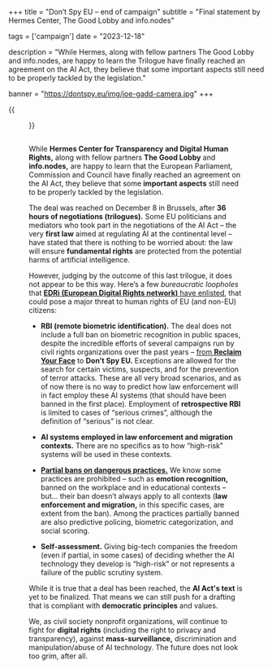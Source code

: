 +++
title = "Don’t Spy EU – end of campaign"
subtitle = "Final statement by Hermes Center, The Good Lobby and info.nodes"

tags = ['campaign']
date = "2023-12-18"

description = "While Hermes, along with fellow partners The Good Lobby and info.nodes, are happy to learn the Trilogue have finally reached an agreement on the AI Act, they believe that some important aspects still need to be properly tackled by the legislation."

banner = "https://dontspy.eu/img/joe-gadd-camera.jpg"
+++

{{<figure src="/img/joe-gadd-camera.jpg" >}}

## 

While **Hermes Center for Transparency and Digital Human Rights,** along with fellow partners **The Good Lobby** and **info.nodes,** are happy to learn that the European Parliament, Commission and Council have finally reached an agreement on the AI Act, they believe that some **important aspects** still need to be properly tackled by the legislation.

The deal was reached on December 8 in Brussels, after **36 hours of negotiations (trilogues).** Some EU politicians and mediators who took part in the negotiations of the AI Act – the very **first law** aimed at regulating AI at the continental level – have stated that there is nothing to be worried about: the law will ensure **fundamental rights** are protected from the potential harms of artificial intelligence.

However, judging by the outcome of this last trilogue, it does not appear to be this way. Here’s a few _bureaucratic loopholes_ that [**EDRi (European Digital Rights network)** have enlisted](//edri.org/our-work/eu-ai-act-deal-reached-but-too-soon-to-celebrate/), that could pose a major threat to human rights of EU (and non-EU) citizens:

- **RBI (remote biometric identification).** The deal does not include a full ban on biometric recognition in public spaces, despite the incredible efforts of several campaigns run by civil rights organizations over the past years – [from **Reclaim Your Face**](//reclaimyourface.eu/) to **Don’t Spy EU.** Exceptions are allowed for the search for certain victims, suspects, and for the prevention of terror attacks. These are all very broad scenarios, and as of now there is no way to predict how law enforcement will in fact employ these AI systems (that should have been banned in the first place). Employment of **retrospective RBI** is limited to cases of “serious crimes”, although the definition of “serious” is not clear.

- **AI systems employed in law enforcement and migration contexts.** There are no specifics as to how “high-risk” systems will be used in these contexts.

- [**Partial bans on dangerous practices.**](//www.accessnow.org/whats-not-in-the-eu-ai-act-deal/) We know some practices are prohibited – such as **emotion recognition,** banned on the workplace and in educational contexts – but… their ban doesn’t always apply to all contexts (**law enforcement and migration,** in this specific cases, are extent from the ban). Among the practices partially banned are also predictive policing, biometric categorization, and social scoring.

- **Self-assessment.** Giving big-tech companies the freedom (even if partial, in some cases) of deciding whether the AI technology they develop is “high-risk” or not represents a failure of the public scrutiny system.

While it is true that a deal has been reached, the **AI Act's text** is yet to be finalized. That means we can still push for a drafting that is compliant with **democratic principles** and values.

We, as civil society nonprofit organizations, will continue to fight for **digital rights** (including the right to privacy and transparency), against **mass-surveillance,** discrimination and manipulation/abuse of AI technology. The future does not look too grim, after all.
